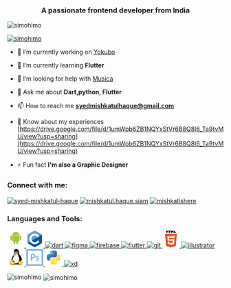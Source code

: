 <h3 align="center">A passionate frontend developer from India</h3>

<p align="left"> <img src="https://komarev.com/ghpvc/?username=simohimo&label=Profile%20views&color=0e75b6&style=flat" alt="simohimo" /> </p>

<p align="left"> <a href="https://github.com/ryo-ma/github-profile-trophy"><img src="https://github-profile-trophy.vercel.app/?username=simohimo" alt="simohimo" /></a> </p>

- 🔭 I’m currently working on [Yokubo](https://github.com/SimoHimo/Yokubo)

- 🌱 I’m currently learning **Flutter**

- 🤝 I’m looking for help with [Musica](https://github.com/SimoHimo/Musica)

- 💬 Ask me about **Dart,python, Flutter**

- 📫 How to reach me **syedmishkatulhaque@gmail.com**

- 📄 Know about my experiences [https://drive.google.com/file/d/1umWpb6ZB1NQYxStVr6B8Q8I6_Ta9tvMU/view?usp=sharing](https://drive.google.com/file/d/1umWpb6ZB1NQYxStVr6B8Q8I6_Ta9tvMU/view?usp=sharing)

- ⚡ Fun fact **I'm also a Graphic Designer**

<h3 align="left">Connect with me:</h3>
<p align="left">
<a href="https://linkedin.com/in/syed-mishkatul-haque" target="blank"><img align="center" src="https://raw.githubusercontent.com/rahuldkjain/github-profile-readme-generator/master/src/images/icons/Social/linked-in-alt.svg" alt="syed-mishkatul-haque" height="30" width="40" /></a>
<a href="https://fb.com/mishkatul.haque.siam" target="blank"><img align="center" src="https://raw.githubusercontent.com/rahuldkjain/github-profile-readme-generator/master/src/images/icons/Social/facebook.svg" alt="mishkatul.haque.siam" height="30" width="40" /></a>
<a href="https://www.behance.net/mishkatishere" target="blank"><img align="center" src="https://raw.githubusercontent.com/rahuldkjain/github-profile-readme-generator/master/src/images/icons/Social/behance.svg" alt="mishkatishere" height="30" width="40" /></a>
</p>

<h3 align="left">Languages and Tools:</h3>
<p align="left"> <a href="https://developer.android.com" target="_blank" rel="noreferrer"> <img src="https://raw.githubusercontent.com/devicons/devicon/master/icons/android/android-original-wordmark.svg" alt="android" width="40" height="40"/> </a> <a href="https://www.cprogramming.com/" target="_blank" rel="noreferrer"> <img src="https://raw.githubusercontent.com/devicons/devicon/master/icons/c/c-original.svg" alt="c" width="40" height="40"/> </a> <a href="https://dart.dev" target="_blank" rel="noreferrer"> <img src="https://www.vectorlogo.zone/logos/dartlang/dartlang-icon.svg" alt="dart" width="40" height="40"/> </a> <a href="https://www.figma.com/" target="_blank" rel="noreferrer"> <img src="https://www.vectorlogo.zone/logos/figma/figma-icon.svg" alt="figma" width="40" height="40"/> </a> <a href="https://firebase.google.com/" target="_blank" rel="noreferrer"> <img src="https://www.vectorlogo.zone/logos/firebase/firebase-icon.svg" alt="firebase" width="40" height="40"/> </a> <a href="https://flutter.dev" target="_blank" rel="noreferrer"> <img src="https://www.vectorlogo.zone/logos/flutterio/flutterio-icon.svg" alt="flutter" width="40" height="40"/> </a> <a href="https://git-scm.com/" target="_blank" rel="noreferrer"> <img src="https://www.vectorlogo.zone/logos/git-scm/git-scm-icon.svg" alt="git" width="40" height="40"/> </a> <a href="https://www.w3.org/html/" target="_blank" rel="noreferrer"> <img src="https://raw.githubusercontent.com/devicons/devicon/master/icons/html5/html5-original-wordmark.svg" alt="html5" width="40" height="40"/> </a> <a href="https://www.adobe.com/in/products/illustrator.html" target="_blank" rel="noreferrer"> <img src="https://www.vectorlogo.zone/logos/adobe_illustrator/adobe_illustrator-icon.svg" alt="illustrator" width="40" height="40"/> </a> <a href="https://www.linux.org/" target="_blank" rel="noreferrer"> <img src="https://raw.githubusercontent.com/devicons/devicon/master/icons/linux/linux-original.svg" alt="linux" width="40" height="40"/> </a> <a href="https://www.photoshop.com/en" target="_blank" rel="noreferrer"> <img src="https://raw.githubusercontent.com/devicons/devicon/master/icons/photoshop/photoshop-line.svg" alt="photoshop" width="40" height="40"/> </a> <a href="https://www.python.org" target="_blank" rel="noreferrer"> <img src="https://raw.githubusercontent.com/devicons/devicon/master/icons/python/python-original.svg" alt="python" width="40" height="40"/> </a> <a href="https://www.adobe.com/products/xd.html" target="_blank" rel="noreferrer"> <img src="https://cdn.worldvectorlogo.com/logos/adobe-xd.svg" alt="xd" width="40" height="40"/> </a> </p>

<p><img align="left" src="https://github-readme-stats.vercel.app/api/top-langs?username=simohimo&show_icons=true&locale=en&layout=compact" alt="simohimo" /></p>

<p>&nbsp;<img align="center" src="https://github-readme-stats.vercel.app/api?username=simohimo&show_icons=true&locale=en" alt="simohimo" /></p>
